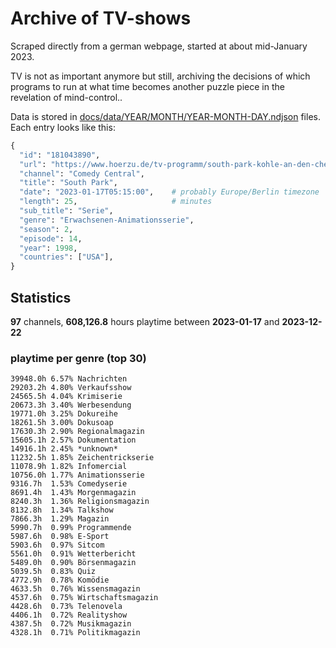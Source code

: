 # Archive of TV-shows

Scraped directly from a german webpage, started at about mid-January 2023.

TV is not as important anymore but still, archiving the decisions of which programs to run at what time
becomes another puzzle piece in the revelation of mind-control.. 

Data is stored in [docs/data/YEAR/MONTH/YEAR-MONTH-DAY.ndjson](docs/data/) files. 
Each entry looks like this:

```python
{
  "id": "181043890", 
  "url": "https://www.hoerzu.de/tv-programm/south-park-kohle-an-den-chefkoch/bid_181043890/", 
  "channel": "Comedy Central", 
  "title": "South Park", 
  "date": "2023-01-17T05:15:00",    # probably Europe/Berlin timezone 
  "length": 25,                     # minutes 
  "sub_title": "Serie", 
  "genre": "Erwachsenen-Animationsserie", 
  "season": 2, 
  "episode": 14, 
  "year": 1998, 
  "countries": ["USA"],
}
```

## Statistics

**97** channels, **608,126.8** hours playtime between **2023-01-17** and **2023-12-22**


### playtime per genre (top 30)

    39948.0h 6.57% Nachrichten
    29203.2h 4.80% Verkaufsshow
    24565.5h 4.04% Krimiserie
    20673.3h 3.40% Werbesendung
    19771.0h 3.25% Dokureihe
    18261.5h 3.00% Dokusoap
    17630.3h 2.90% Regionalmagazin
    15605.1h 2.57% Dokumentation
    14916.1h 2.45% *unknown*
    11232.5h 1.85% Zeichentrickserie
    11078.9h 1.82% Infomercial
    10756.0h 1.77% Animationsserie
    9316.7h  1.53% Comedyserie
    8691.4h  1.43% Morgenmagazin
    8240.3h  1.36% Religionsmagazin
    8132.8h  1.34% Talkshow
    7866.3h  1.29% Magazin
    5990.7h  0.99% Programmende
    5987.6h  0.98% E-Sport
    5903.6h  0.97% Sitcom
    5561.0h  0.91% Wetterbericht
    5489.0h  0.90% Börsenmagazin
    5039.5h  0.83% Quiz
    4772.9h  0.78% Komödie
    4633.5h  0.76% Wissensmagazin
    4537.6h  0.75% Wirtschaftsmagazin
    4428.6h  0.73% Telenovela
    4406.1h  0.72% Realityshow
    4387.5h  0.72% Musikmagazin
    4328.1h  0.71% Politikmagazin
